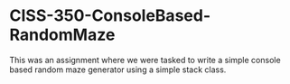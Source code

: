 # CISS-350-ConsoleBased-RandomMaze

This was an assignment where we were tasked to write a simple console based random maze generator using a simple stack class. 
